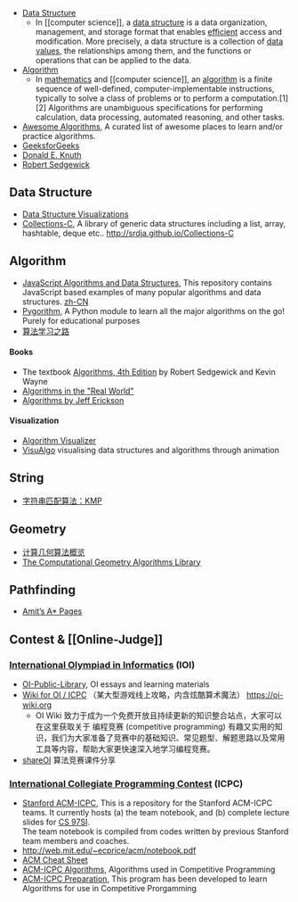- [Data Structure](https://en.wikipedia.org/wiki/Data_structure)
  - In [[computer science]], a [data structure](https://en.wikipedia.org/wiki/Data_structure) is a data organization, management, and storage format that enables [efficient](https://en.wikipedia.org/wiki/Algorithmic_efficiency) access and modification. More precisely, a data structure is a collection of [data values](https://en.wikipedia.org/wiki/Data), the relationships among them, and the functions or operations that can be applied to the data.
- [Algorithm](https://en.wikipedia.org/wiki/Algorithm)
  - In [mathematics](https://en.wikipedia.org/wiki/Mathematics) and [[computer science]], an [algorithm](https://en.wikipedia.org/wiki/Algorithm) is a finite sequence of well-defined, computer-implementable instructions, typically to solve a class of problems or to perform a computation.[1][2] Algorithms are unambiguous specifications for performing calculation, data processing, automated reasoning, and other tasks.
- [Awesome Algorithms](https://github.com/tayllan/awesome-algorithms), A curated list of awesome places to learn and/or practice algorithms.
- [GeeksforGeeks](http://www.geeksforgeeks.org/)
- [Donald E. Knuth](https://www-cs-faculty.stanford.edu/~knuth/index.html)
- [Robert Sedgewick](https://www.cs.princeton.edu/~rs/)



## Data Structure
- [Data Structure Visualizations](https://www.cs.usfca.edu/~galles/visualization/Algorithms.html)
- [Collections-C](https://github.com/srdja/Collections-C), A library of generic data structures including a list, array, hashtable, deque etc.. http://srdja.github.io/Collections-C



## Algorithm
- [JavaScript Algorithms and Data Structures](https://github.com/trekhleb/javascript-algorithms), This repository contains JavaScript based examples of many popular algorithms and data structures. [zh-CN](https://github.com/trekhleb/javascript-algorithms/blob/master/README.zh-CN.md)
- [Pygorithm](https://github.com/OmkarPathak/pygorithm), A Python module to learn all the major algorithms on the go! Purely for educational purposes
- [算法学习之路](http://lucida.me/blog/on-learning-algorithms/)
#### Books
- The textbook [Algorithms, 4th Edition](https://algs4.cs.princeton.edu/home/) by Robert Sedgewick and Kevin Wayne
- [Algorithms in the "Real World"](http://www.cs.cmu.edu/~guyb/realworld.html)
- [Algorithms by Jeff Erickson](http://jeffe.cs.illinois.edu/teaching/algorithms/)
#### Visualization
- [Algorithm Visualizer](https://github.com/algorithm-visualizer/algorithm-visualizer)
- [VisuAlgo](https://visualgo.net/en) visualising data structures and algorithms through animation



## String
- [字符串匹配算法：KMP](http://www.ruanyifeng.com/blog/2013/05/Knuth%E2%80%93Morris%E2%80%93Pratt_algorithm.html)



## Geometry
- [计算几何算法概览](http://dev.gameres.com/Program/Abstract/Geometry.htm)
- [The Computational Geometry Algorithms Library](https://www.cgal.org/)



## Pathfinding
- [Amit’s A* Pages](http://theory.stanford.edu/~amitp/GameProgramming/)



## Contest & [[Online-Judge]]
### [International Olympiad in Informatics](https://en.wikipedia.org/wiki/International_Olympiad_in_Informatics) (IOI)
- [OI-Public-Library](https://github.com/enkerewpo/OI-Public-Library), OI essays and learning materials
- [Wiki for OI / ICPC](https://github.com/OI-wiki/OI-wiki) （某大型游戏线上攻略，内含炫酷算术魔法） https://oi-wiki.org
  - OI Wiki 致力于成为一个免费开放且持续更新的知识整合站点，大家可以在这里获取关于 编程竞赛 (competitive programming) 有趣又实用的知识，我们为大家准备了竞赛中的基础知识、常见题型、解题思路以及常用工具等内容，帮助大家更快速深入地学习编程竞赛。
- [shareOI](https://github.com/hzwer/shareOI) 算法竞赛课件分享
### [International Collegiate Programming Contest](https://en.wikipedia.org/wiki/International_Collegiate_Programming_Contest) (ICPC)
- [Stanford ACM-ICPC](https://github.com/jaehyunp/stanfordacm), This is a repository for the Stanford ACM-ICPC teams. It currently hosts (a) the team notebook, and (b) complete lecture slides for [CS 97SI](http://stanford.edu/class/cs97si/).  
  The team notebook is compiled from codes written by previous Stanford team members and coaches.
- http://web.mit.edu/~ecprice/acm/notebook.pdf
- [ACM Cheat Sheet](https://github.com/soulmachine/acm-cheat-sheet)
- [ACM-ICPC Algorithms](https://github.com/matthewsamuel95/ACM-ICPC-Algorithms), Algorithms used in Competitive Programming
- [ACM-ICPC Preparation](https://github.com/BedirT/ACM-ICPC-Preparation), This program has been developed to learn Algorithms for use in Competitive Prorgamming
